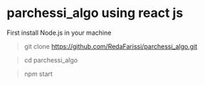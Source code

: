# parchessi_algo using react js

First install Node.js in your machine 

>git clone https://github.com/RedaFarissi/parchessi_algo.git

>cd parchessi_algo

>npm start
